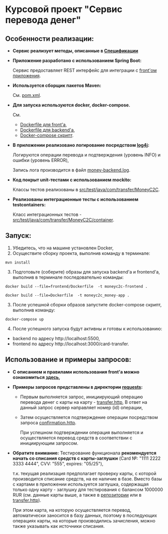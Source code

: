# Курсовой проект "Сервис перевода денег"

## Особенности реализации:


- **Сервис реализует методы, описанные в [Спецификации](https://github.com/netology-code/jd-homeworks/blob/master/diploma/MoneyTransferServiceSpecification.yaml)**


- **Приложение разработано с использованием Spring Boot:**

  Сервис предоставляет REST интерфейс для интеграции с [front'ом приложения](frontend/card-transfer-front).


- **Используется сборщик пакетов Maven:**

  См.  [pom.xml](pom.xml).


- **Для запуска используются docker, docker-compose.**

  См.
     - [Dockerfile для front'a](frontend/Dockerfile),
     - [Dockerfile для backend'a](Dockerfile),
     - [Docker-compose скрипт](docker-compose.yml).
     

- **В приложении реализовано логирование посредством [log4j](src/main/resources/log4j.properties):**

  Логируются операции перевода и подтверждения (уровень INFO) и ошибки (уровень ERROR),

  Запись лога производится в файл [money-backend.log](log/money-backend.log).


- **Код покрыт unit-тестами с использованием mockito:**

  Классы тестов реализованы в [src/test/java/com/transfer/MoneyC2C](src/test/java/com/transfer/MoneyC2C).


- **Реализованы интеграционные тесты с использованием testcontainers:**

  Класс интеграционных тестов - [src/test/java/com/transfer/MoneyC2C/container](src/test/java/com/transfer/MoneyC2C/container).

## Запуск:

1. Убедитесь, что на машине установлен Docker,
2. Осуществите сборку проекта, выполнив команду в терминале:
```
mvn install
```
3. Подготовьте (соберите) образы для запуска backend'a и frontend'a, выполнив в терминале последовательно команды:
```
docker build --file=frontend/Dockerfile  -t moneyc2c-frontend .

docker build --file=Dockerfile  -t moneyc2c_money-app .
```
3. После успешной сборки образов запустите docker-compose скрипт, выполнив команду:

```
docker-compose up
```
4. После успешного запуска будут активны и готовы к использованию:
- backend по адресу http://localhost:5500,
- frontend по адресу http://localhost:3000/card-transfer.

## Использование и примеры запросов:
- **С описанием и правилами использования front'а можно ознакомиться [здесь](frontend/card-transfer-front/README.md),**


- **Примеры запросов представлены в директории [requests](src/test/java/com/transfer/MoneyC2C/requests):**

   - Первым выполняется запрос, инициирующий операцию перевода денег с карты на карту - [transfer.http](src/test/java/com/transfer/MoneyC2C/requests/transfer.http),
     В ответ на данный запрос сервер направляет номер (id) операции, 
   - Затем осуществляется подтверждение операции посредством запроса [confirmation.http](src/test/java/com/transfer/MoneyC2C/requests/confirmation.http).
   
     При успешном подтверждении операция выполняется и осуществляется перевод средств в соответствии с инициирующим запросом.
  

- **Обратите внимание:** Тестирование функционала **рекомендуется начать со списания средств с карты-заглушки** (Card №: "1111 2222 3333 4444", CVV: "555", expires: "05/25"),
   
   т.к. текущая реализация предполагает проверку карты, с которой производится списание средств, на ее наличие в базе. Вместо базы с картами в приложении используется заглушка, содержащая только одну карту - заглушку для тестирования с балансом 1000000 RUR (см. данные карты выше, а также в [репозитории](src/main/java/com/transfer/MoneyC2C/repository/TransferRepository.java) или в [transfer.http](src/test/java/com/transfer/MoneyC2C/requests/transfer.http)).

   При этом карта, на которую осуществляется перевод, автоматически заносится в базу данных, поэтому в последующих операциях карты, на которые производились зачисления, можно также указывать как источники списания.
